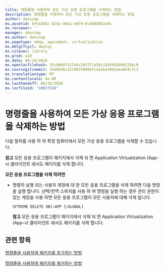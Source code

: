 ```yaml
---
title: 명령줄을 사용하여 모든 가상 응용 프로그램을 삭제하는 방법
description: 명령줄을 사용하여 모든 가상 응용 프로그램을 삭제하는 방법
author: dansimp
ms.assetid: bfe13b5c-825a-4eb1-a979-6c4b8d8b2a9c
ms.reviewer: ''
manager: dansimp
ms.author: dansimp
ms.pagetype: mdop, appcompat, virtualization
ms.mktglfcycl: deploy
ms.sitesec: library
ms.prod: w10
ms.date: 06/16/2016
ms.openlocfilehash: 55c809df31fa5c19f2f1a56c143d492b092156c0
ms.sourcegitcommit: 354664bc527d93f80687cd2eba70d1eea024c7c3
ms.translationtype: MT
ms.contentlocale: ko-KR
ms.lasthandoff: 06/26/2020
ms.locfileid: "10817538"
---
```

# 명령줄을 사용하여 모든 가상 응용 프로그램을 삭제하는 방법


다음 절차를 사용 하 여 특정 컴퓨터에서 모든 가상 응용 프로그램을 삭제할 수 있습니다.

**참고**  모든 응용 프로그램이 패키지에서 삭제 되 면 Application Virtualization (App-v) 클라이언트 에서도 패키지를 삭제 합니다.

 

**모든 응용 프로그램을 삭제 하려면**

-   명령이 실행 되는 사용자 계정에 대 한 모든 응용 프로그램을 삭제 하려면 다음 명령을 실행 합니다. 선택/전역 스위치를 사용 하 여 명령을 실행 하는 경우 관리 권한이 있는 계정을 사용 하면 모든 응용 프로그램이 모든 사용자에 대해 삭제 됩니다.

    `SFTMIME DELETE OBJ:APP [/GLOBAL]`

    **참고**  모든 응용 프로그램이 패키지에서 삭제 되 면 Application Virtualization (App-v) 클라이언트 에서도 패키지를 삭제 합니다.

     

## 관련 항목


[명령줄을 사용하여 패키지를 추가하는 방법](how-to-add-a-package-by-using-the-command-line.md)

[명령줄을 사용하여 패키지를 제거하는 방법](how-to-remove-a-package-by-using-the-command-line.md)

 

 





